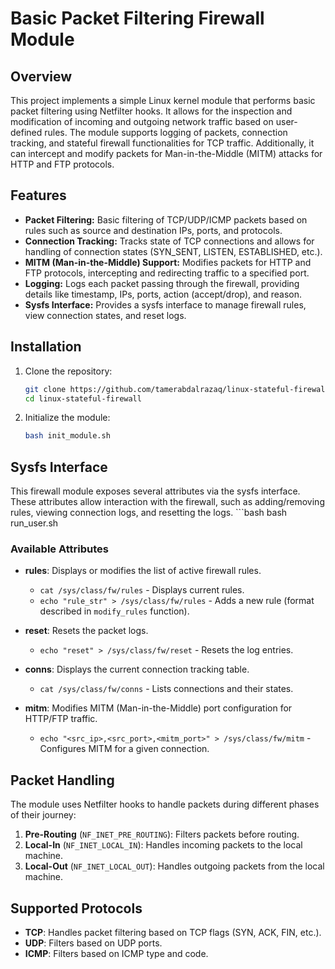 # Basic Packet Filtering Firewall Module

## Overview
This project implements a simple Linux kernel module that performs basic packet filtering using Netfilter hooks. It allows for the inspection and modification of incoming and outgoing network traffic based on user-defined rules. The module supports logging of packets, connection tracking, and stateful firewall functionalities for TCP traffic. Additionally, it can intercept and modify packets for Man-in-the-Middle (MITM) attacks for HTTP and FTP protocols.

## Features
- **Packet Filtering:** Basic filtering of TCP/UDP/ICMP packets based on rules such as source and destination IPs, ports, and protocols.
- **Connection Tracking:** Tracks state of TCP connections and allows for handling of connection states (SYN_SENT, LISTEN, ESTABLISHED, etc.).
- **MITM (Man-in-the-Middle) Support:** Modifies packets for HTTP and FTP protocols, intercepting and redirecting traffic to a specified port.
- **Logging:** Logs each packet passing through the firewall, providing details like timestamp, IPs, ports, action (accept/drop), and reason.
- **Sysfs Interface:** Provides a sysfs interface to manage firewall rules, view connection states, and reset logs.

## Installation
1. Clone the repository:
   ```bash
   git clone https://github.com/tamerabdalrazaq/linux-stateful-firewall.git
   cd linux-stateful-firewall
2. Initialize the module:
    ```bash
    bash init_module.sh

## Sysfs Interface

This firewall module exposes several attributes via the sysfs interface. These attributes allow interaction with the firewall, such as adding/removing rules, viewing connection logs, and resetting the logs.
    ```bash
    bash run_user.sh

### Available Attributes

- **rules**: Displays or modifies the list of active firewall rules.
  - `cat /sys/class/fw/rules` - Displays current rules.
  - `echo "rule_str" > /sys/class/fw/rules` - Adds a new rule (format described in `modify_rules` function).

- **reset**: Resets the packet logs.
  - `echo "reset" > /sys/class/fw/reset` - Resets the log entries.

- **conns**: Displays the current connection tracking table.
  - `cat /sys/class/fw/conns` - Lists connections and their states.

- **mitm**: Modifies MITM (Man-in-the-Middle) port configuration for HTTP/FTP traffic.
  - `echo "<src_ip>,<src_port>,<mitm_port>" > /sys/class/fw/mitm` - Configures MITM for a given connection.

## Packet Handling

The module uses Netfilter hooks to handle packets during different phases of their journey:

1. **Pre-Routing** (`NF_INET_PRE_ROUTING`): Filters packets before routing.
2. **Local-In** (`NF_INET_LOCAL_IN`): Handles incoming packets to the local machine.
3. **Local-Out** (`NF_INET_LOCAL_OUT`): Handles outgoing packets from the local machine.

## Supported Protocols

- **TCP**: Handles packet filtering based on TCP flags (SYN, ACK, FIN, etc.).
- **UDP**: Filters based on UDP ports.
- **ICMP**: Filters based on ICMP type and code.